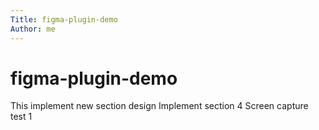 ```yaml
---
Title: figma-plugin-demo
Author: me
---
```

# figma-plugin-demo

This implement new section design
Implement section 4
Screen capture test 1
